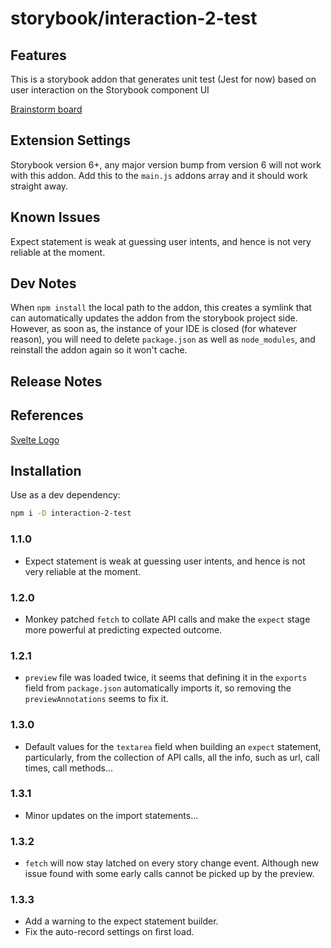 # storybook/interaction-2-test

## Features

This is a storybook addon that generates unit test (Jest for now) based on user interaction on the Storybook component UI

[Brainstorm board](https://www.figma.com/board/2JFn9j3ux6397OT5DRUOjF/Interaction-2-Test-Brainstorming-board?node-id=0-1&p=f&t=YIrYEEgcgPWMtcP0-0)
<br /><sup></sup>

## Extension Settings
Storybook version 6+, any major version bump from version 6 will not work with this addon.
Add this to the `main.js` addons array and it should work straight away.

## Known Issues
Expect statement is weak at guessing user intents, and hence is not very reliable at the moment.

## Dev Notes
When `npm install` the local path to the addon, this creates a symlink that can automatically updates the addon from the storybook project side. However, as soon as, the instance of your IDE is closed (for whatever reason), you will need to delete `package.json` as well as `node_modules`, and reinstall the addon again so it won't cache.

## Release Notes

## References
[Svelte Logo](https://en.m.wikipedia.org/wiki/File:Svelte_Logo.svg)

## Installation

Use as a dev dependency:

```sh
npm i -D interaction-2-test
```

### 1.1.0
- Expect statement is weak at guessing user intents, and hence is not very reliable at the moment.
### 1.2.0
- Monkey patched `fetch` to collate API calls and make the `expect` stage more powerful at predicting expected outcome.
### 1.2.1
- `preview` file was loaded twice, it seems that defining it in the `exports` field from `package.json` automatically imports it, so removing the `previewAnnotations` seems to fix it.
### 1.3.0
- Default values for the `textarea` field when building an `expect` statement, particularly, from the collection of API calls, all the info, such as url, call times, call methods...
### 1.3.1
- Minor updates on the import statements...
### 1.3.2
- `fetch` will now stay latched on every story change event. Although new issue found with some early calls cannot be picked up by the preview.
### 1.3.3
- Add a warning to the expect statement builder.
- Fix the auto-record settings on first load.
